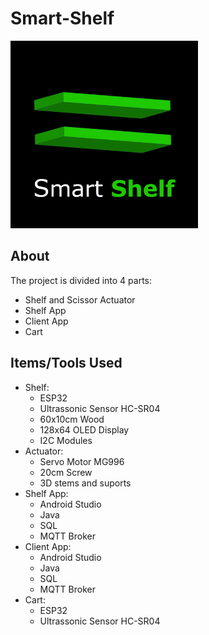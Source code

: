 # Smart-Shelf
<img src="Images\Logo_nome.png" alt="smart_shelf" width="300"/>

## About

The project is divided into 4 parts:
- Shelf and Scissor Actuator
- Shelf App
- Client App
- Cart

## Items/Tools Used

- Shelf:
    - ESP32
    - Ultrassonic Sensor HC-SR04
    - 60x10cm Wood
    - 128x64 OLED Display
    - I2C Modules
- Actuator:
    - Servo Motor MG996
    - 20cm Screw
    - 3D stems and suports
- Shelf App:
    - Android Studio
    - Java
    - SQL
    - MQTT Broker
- Client App:
    - Android Studio
    - Java
    - SQL
    - MQTT Broker
- Cart:
    - ESP32
    - Ultrassonic Sensor HC-SR04
